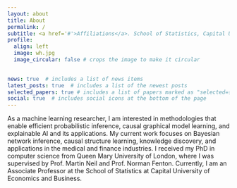 ```yaml
---
layout: about
title: About
permalink: /
subtitle: <a href='#'>Affiliations</a>. School of Statistics, Capital University of Economics and Business. Beijing, China.
profile:
  align: left
  image: wh.jpg
  image_circular: false # crops the image to make it circular
 

news: true  # includes a list of news items
latest_posts: true  # includes a list of the newest posts
selected_papers: true # includes a list of papers marked as "selected={true}"
social: true  # includes social icons at the bottom of the page
---
```



As a machine learning researcher, I am interested in methodologies that enable efficient probabilistic inference, causal graphical model learning, and explainable AI and its applications. My current work focuses on Bayesian network inference, causal structure learning, knowledge discovery, and applications in the medical and finance industries. I received my PhD in computer science from Queen Mary University of London, where I was supervised by Prof. Martin Neil and Prof. Norman Fenton. 
Currently, I am an Associate Professor at the School of Statistics at Capital University of Economics and Business.
